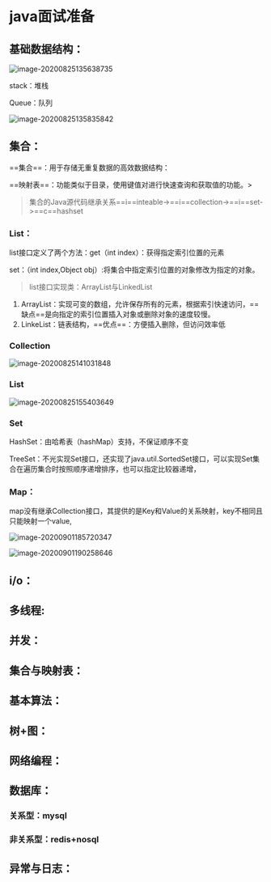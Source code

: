 # java面试准备

## 基础数据结构：

![image-20200825135638735](C:\Users\lidxk\AppData\Roaming\Typora\typora-user-images\image-20200825135638735.png)

stack：堆栈

Queue：队列

![image-20200825135835842](C:\Users\lidxk\AppData\Roaming\Typora\typora-user-images\image-20200825135835842.png)



## 集合：

==集合==：用于存储无重复数据的高效数据结构：

==映射表==：功能类似于目录，使用键值对进行快速查询和获取值的功能。>

> 集合的Java源代码继承关系==i==inteable->==i==collection->==i==set->==c==hashset
>
> 

### List：

list接口定义了两个方法：get（int index）：获得指定索引位置的元素

set：（int index,Object obj）:将集合中指定索引位置的对象修改为指定的对象。

> list接口实现类：ArrayList与LinkedList

1. ArrayList：实现可变的数组，允许保存所有的元素，根据索引快速访问，==缺点==是向指定的索引位置插入对象或删除对象的速度较慢。
2. LinkeList：链表结构，==优点==：方便插入删除，但访问效率低

### Collection

![image-20200825141031848](C:\Users\lidxk\AppData\Roaming\Typora\typora-user-images\image-20200825141031848.png)

### List

![image-20200825155403649](C:\Users\lidxk\AppData\Roaming\Typora\typora-user-images\image-20200825155403649.png)



### Set

HashSet：由哈希表（hashMap）支持，不保证顺序不变

TreeSet：不光实现Set接口，还实现了java.util.SortedSet接口，可以实现Set集合在遍历集合时按照顺序递增排序，也可以指定比较器递增，

### Map：

map没有继承Collection接口，其提供的是Key和Value的关系映射，key不相同且只能映射一个value,

![image-20200901185720347](C:\Users\lidxk\AppData\Roaming\Typora\typora-user-images\image-20200901185720347.png)

![image-20200901190258646](C:\Users\lidxk\AppData\Roaming\Typora\typora-user-images\image-20200901190258646.png)



## i/o：

## 多线程:

## 并发：

## 集合与映射表：

## 基本算法：

## 树+图：

## 网络编程：

## 数据库：

### 关系型：mysql

### 非关系型：redis+nosql

## 异常与日志：

